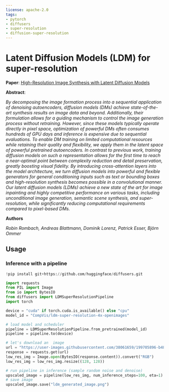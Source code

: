 ```yaml
---
license: apache-2.0
tags:
- pytorch
- diffusers
- super-resolution
- diffusion-super-resolution
---
```


# Latent Diffusion Models (LDM) for super-resolution

**Paper**: [High-Resolution Image Synthesis with Latent Diffusion Models](https://arxiv.org/abs/2112.10752)

**Abstract**:

*By decomposing the image formation process into a sequential application of denoising autoencoders, diffusion models (DMs) achieve state-of-the-art synthesis results on image data and beyond. Additionally, their formulation allows for a guiding mechanism to control the image generation process without retraining. However, since these models typically operate directly in pixel space, optimization of powerful DMs often consumes hundreds of GPU days and inference is expensive due to sequential evaluations. To enable DM training on limited computational resources while retaining their quality and flexibility, we apply them in the latent space of powerful pretrained autoencoders. In contrast to previous work, training diffusion models on such a representation allows for the first time to reach a near-optimal point between complexity reduction and detail preservation, greatly boosting visual fidelity. By introducing cross-attention layers into the model architecture, we turn diffusion models into powerful and flexible generators for general conditioning inputs such as text or bounding boxes and high-resolution synthesis becomes possible in a convolutional manner. Our latent diffusion models (LDMs) achieve a new state of the art for image inpainting and highly competitive performance on various tasks, including unconditional image generation, semantic scene synthesis, and super-resolution, while significantly reducing computational requirements compared to pixel-based DMs.*

**Authors**

*Robin Rombach, Andreas Blattmann, Dominik Lorenz, Patrick Esser, Björn Ommer*

## Usage

### Inference with a pipeline

```python
!pip install git+https://github.com/huggingface/diffusers.git

import requests
from PIL import Image
from io import BytesIO
from diffusers import LDMSuperResolutionPipeline
import torch

device = "cuda" if torch.cuda.is_available() else "cpu"
model_id = "CompVis/ldm-super-resolution-4x-openimages"

# load model and scheduler
pipeline = LDMSuperResolutionPipeline.from_pretrained(model_id)
pipeline = pipeline.to(device)

# let's download an  image
url = "https://user-images.githubusercontent.com/38061659/199705896-b48e17b8-b231-47cd-a270-4ffa5a93fa3e.png"
response = requests.get(url)
low_res_img = Image.open(BytesIO(response.content)).convert("RGB")
low_res_img = low_res_img.resize((128, 128))

# run pipeline in inference (sample random noise and denoise)
upscaled_image = pipeline(low_res_img, num_inference_steps=100, eta=1).images[0]
# save image
upscaled_image.save("ldm_generated_image.png")
```
